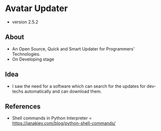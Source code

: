 # Avatar Updater
* version 2.5.2

## About
* An Open Source, Quick and Smart Updater for Programmers' Technologies.
* On Developing stage
## Idea
* I saw the need for a software which can search for the updates for dev-techs automatically and can download them.
## References
* Shell commands in Python Interpreter = https://janakiev.com/blog/python-shell-commands/